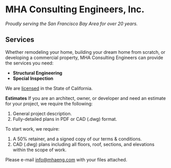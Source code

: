 # MHA Consulting Engineers, Inc.
_Proudly serving the San Francisco Bay Area for over 20 years._

## Services
Whether remodeling your home, building your dream home from scratch, or developing a commercial property, MHA Consulting Engineers can provide the services you need:
* **Structural Engineering**
* **Special Inspection**

We are [licensed](https://search.dca.ca.gov/details/7500/C/58502/8cf3488d4eeeabdd8088e3cc1d816dd4) in the State of California. 

**Estimates**
If you are an architect, owner, or developer and need an estimate for your project, we require the following:
1. General project description.
2. Fully-detailed plans in PDF or CAD (.dwg) format.

To start work, we require:
1. A 50% retainer, and a signed copy of our terms & conditions.
2. CAD (.dwg) plans including all floors, roof, sections, and elevations within the scope of work.

Please e-mail [info@mhaeng.com](mailto:info@mhaeng.com) with your files attached.
